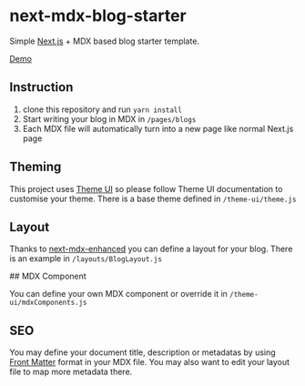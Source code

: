 # next-mdx-blog-starter

Simple [Next.js](https://nextjs.org) + MDX based blog starter template.

[Demo](https://next-mdx-blog-starter-lac.vercel.app/)

## Instruction

1. clone this repository and run `yarn install`
2. Start writing your blog in MDX in `/pages/blogs`
3. Each MDX file will automatically turn into a new page like normal Next.js page

## Theming

This project uses [Theme UI](https://theme-ui.com) so please follow Theme UI documentation
to customise your theme. There is a base theme defined in `/theme-ui/theme.js`

## Layout

Thanks to [next-mdx-enhanced](https://github.com/hashicorp/next-mdx-enhanced) you can define
a layout for your blog. There is an example in `/layouts/BlogLayout.js`

## MDX Component

You can define your own MDX component or override it in `/theme-ui/mdxComponents.js`

## SEO

You may define your document title, description or metadatas by using [Front Matter](https://jekyllrb.com/docs/front-matter/)
format in your MDX file. You may also want to edit your layout file to map more metadata there.
